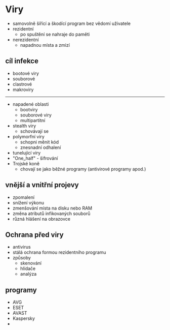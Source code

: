 # Viry
- samovolně šířící a škodící program bez vědomí uživatele
- rezidentní
	- po spuštění se nahraje do paměti
- nerezidentní
	- napadnou místa a zmizí
## cíl infekce
- bootové viry
- souborové
- clastrové
- makroviry
------------------------
- napadené oblasti
	- bootviry
	- souborové viry
	- multipartitní
- stealth viry
	- schovávají se
- polymorfní viry
	- schopni měnit kód
	- znesnadní odhalení
- tunelující viry
- "One_half" - šifrování
- Trojské koně
	- chovají se jako běžné programy (antivirové programy apod.)
## vnější a vnitřní projevy
- zpomalení
- snížení výkonu
- zmenšování místa na disku nebo RAM
- změna atributů infikovaných souborů
- různá hlášení na obrazovce
## Ochrana před viry
- antivirus
- stálá ochrana formou rezidentního programu
- způsoby
	- skenování
	- hlídače
	- analýza
## programy
- AVG
- ESET
- AVAST
- Kaspersky
- 